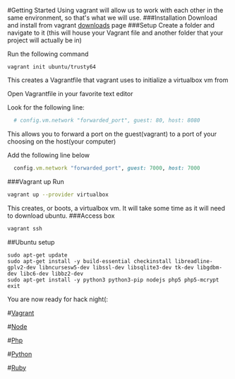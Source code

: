 #Getting Started
Using vagrant will allow us to work with each other in the same environment, so that's what we will use.
###Installation
Download and install from vagrant [downloads](https://www.vagrantup.com/downloads.html) page
###Setup
Create a folder and navigate to it (this will house your Vagrant file and another folder that your project will actually be in)

Run the following command
```
vagrant init ubuntu/trusty64
```
This creates a Vagrantfile that vagrant uses to initialize a virtualbox vm from

Open Vagrantfile in your favorite text editor

Look for the following line:
```ruby
  # config.vm.network "forwarded_port", guest: 80, host: 8080
```
This allows you to forward a port on the guest(vagrant) to a port of your choosing on the host(your computer)

Add the following line below
```ruby
  config.vm.network "forwarded_port", guest: 7000, host: 7000
```
###Vagrant up
Run
```bash
vagrant up --provider virtualbox
```
This creates, or boots, a virtualbox vm. It will take some time as it will need to download ubuntu.
###Access box
```bash
vagrant ssh
```
##Ubuntu setup
```
sudo apt-get update
sudo apt-get install -y build-essential checkinstall libreadline-gplv2-dev libncursesw5-dev libssl-dev libsqlite3-dev tk-dev libgdbm-dev libc6-dev libbz2-dev
sudo apt-get install -y python3 python3-pip nodejs php5 php5-mcrypt
exit
```
You are now ready for hack night(:

#[Vagrant](https://www.vagrantup.com/)

#[Node](https://nodejs.org/en/)

#[Php](https://secure.php.net/)

#[Python](https://www.python.org/)

#[Ruby](https://www.ruby-lang.org/en/)


